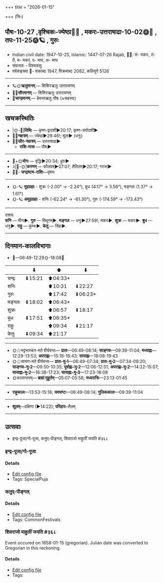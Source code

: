 +++
title = "2026-01-15"

+++
(चि॰)
## पौषः-10-27  ,वृश्चिकः-ज्येष्ठा🌛🌌  ,  मकरः-उत्तराषाढा-10-02🌞🌌  ,  तपः-11-25🌞🪐  , गुरुः
- Indian civil date: 1947-10-25, Islamic: 1447-07-26 Rajab, 🌌🌞: सं- मकरः, तं- तै, म- मकरं, प- माघ, अ- माघ
- संवत्सरः - विश्वावसुः
- वर्षसङ्ख्या 🌛- शकाब्दः 1947, विक्रमाब्दः 2082, कलियुगे 5126
___________________
- 🪐🌞**ऋतुमानम्** — शिशिरऋतुः उत्तरायणम्
- 🌌🌞**सौरमानम्** — शिशिरऋतुः उत्तरायणम्
- 🌛**चान्द्रमानम्** — हेमन्तऋतुः पौषः (≈सहस्यः)
___________________


## खचक्रस्थितिः
- |🌞-🌛|**तिथिः** — कृष्ण-द्वादशी►20:17; कृष्ण-त्रयोदशी►  
- 🌌🌛**नक्षत्रम्** — ज्येष्ठा►29:46!; मूला► (धनुः)  
- 🌌🌞**सौर-नक्षत्रम्** — उत्तराषाढा►  
  - **राशि-मासः** — पौषः► 
___________________
- 🌛+🌞**योगः** — वृद्धिः►20:34; ध्रुवः►  
- २|🌛-🌞|**करणम्** — कौलवम्►07:07; तैतिलम्►20:17; गरजा►  
- 🌌🌛- **चन्द्राष्टम-राशिः**—वृषभः  
___________________
- 🌞-🪐 **मूढग्रहाः** - शुक्रः (-2.00° → -2.24°), बुधः (4.17° → 3.56°), मङ्गलः (1.37° → 1.61°)
- 🌞-🪐 **अमूढग्रहाः** - शनिः (-62.24° → -61.30°), गुरुः (-174.59° → -173.43°)
___________________
राशयः  
**शनि** — मीनः►. **गुरु** — मिथुनम्►. **मङ्गल** — धनुः►27:59!; मकरः►. **शुक्र** — मकरः►. **बुध** — धनुः►. **राहु** — कुम्भः►. **केतु** — सिंहः►. 
___________________


## दिनमान-कालविभागाः
- 🌅—06:49-12:29🌞-18:08🌇  

|      |⬇     |⬆     |⬇     |
|------|-----|-----|------|
|चन्द्रः|⬇15:21 |⬆04:33*|     |
|शनिः   |     |⬆10:31 |⬇22:27 |
|गुरुः  |     |⬆17:42 |⬇06:23*|
|मङ्गलः |⬇18:02 |⬆06:43*|     |
|शुक्रः |     |⬆06:57 |⬇18:17 |
|बुधः   |⬇17:51 |⬆06:35*|     |
|राहुः  |     |⬆09:34 |⬇21:17 |
|केतुः  |⬇09:34 |⬆21:17 |     |
___________________
- 🌞⚝भट्टभास्कर-मते वीर्यवन्तः— **प्रातः**—06:49-08:14; **साङ्गवः**—09:39-11:04; **मध्याह्नः**—12:29-13:53; **अपराह्णः**—15:18-16:43; **सायाह्नः**—18:08-19:43  
- 🌞⚝सायण-मते वीर्यवन्तः— **प्रातः-मु॰1**—06:49-07:34; **प्रातः-मु॰2**—07:34-08:20; **साङ्गवः-मु॰2**—09:50-10:35; **पूर्वाह्णः-मु॰2**—12:06-12:51; **अपराह्णः-मु॰2**—14:22-15:07; **सायाह्नः-मु॰2**—16:38-17:23; **सायाह्नः-मु॰3**—17:23-18:08  
- 🌞कालान्तरम्— **ब्राह्मं मुहूर्तम्**—05:07-05:58; **मध्यरात्रिः**—23:13-01:45  
___________________
- **राहुकालः**—13:53-15:18; **यमघण्टः**—06:49-08:14; **गुलिककालः**—09:39-11:04  
___________________
- **शूलम्**—दक्षिणा (►14:22); **परिहारः**–तैलम्  
___________________

## उत्सवाः
- इन्द्र-पूजा/गो-पूजा, कऩुप्-पॊङ्गल्, शिवराजो माहुलीं जयति #३६८
### इन्द्र-पूजा/गो-पूजा





#### Details
- [Edit config file](https://github.com/jyotisham/adyatithi/blob/master/general/relative_event/makara-saGkramaNa-puNyakAlaH/offset__01/indra-pUjA_or_gO-pUjA.toml)
- Tags: SpecialPuja


### कऩुप्-पॊङ्गल्





#### Details
- [Edit config file](https://github.com/jyotisham/adyatithi/blob/master/tamil/relative_event/makara-saGkramaNa-puNyakAlaH/offset__01/kan2up~poGgal.toml)
- Tags: CommonFestivals


### शिवराजो माहुलीं जयति #३६८

Event occured on 1658-01-15 (gregorian). Julian date was converted to Gregorian in this reckoning. 



#### Details
- [Edit config file](https://github.com/jyotisham/adyatithi/blob/master/mahApuruSha/xatra-later/julian/day/01/05/shivarAjo_mAhulIM_jayati.toml)
- Tags: 


